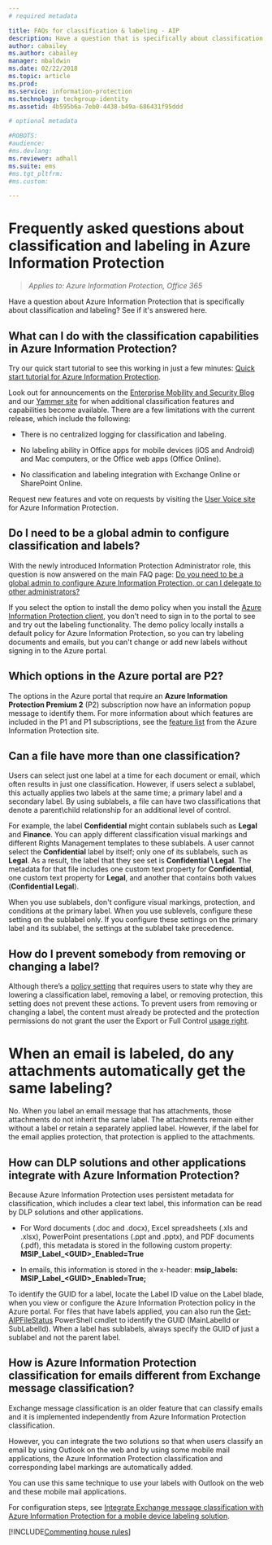 ```yaml
---
# required metadata

title: FAQs for classification & labeling - AIP
description: Have a question that is specifically about classification and labeling using Azure Information Protection? See if it's answered here. 
author: cabailey
ms.author: cabailey
manager: mbaldwin
ms.date: 02/22/2018
ms.topic: article
ms.prod:
ms.service: information-protection
ms.technology: techgroup-identity
ms.assetid: 4b595b6a-7eb0-4438-b49a-686431f95ddd

# optional metadata

#ROBOTS:
#audience:
#ms.devlang:
ms.reviewer: adhall
ms.suite: ems
#ms.tgt_pltfrm:
#ms.custom:

---
```


# Frequently asked questions about classification and labeling in Azure Information Protection

>*Applies to: Azure Information Protection, Office 365*

Have a question about Azure Information Protection that is specifically about classification and labeling?  See if it's answered here. 

## What can I do with the classification capabilities in Azure Information Protection?

Try our quick start tutorial to see this working in just a few minutes: [Quick start tutorial for Azure Information Protection](infoprotect-quick-start-tutorial.md).

Look out for announcements on the [Enterprise Mobility and Security Blog](https://cloudblogs.microsoft.com/enterprisemobility/?product=azure-information-protection) and our [Yammer site](https://www.yammer.com/askipteam/#/threads/inGroup?type=in_group&feedId=8652489&view=all) for when additional classification features and capabilities become available. There are a few limitations with the current release, which include the following:

- There is no centralized logging for classification and labeling.

- No labeling ability in Office apps for mobile devices (iOS and Android) and Mac computers, or the Office web apps (Office Online).

- No classification and labeling integration with Exchange Online or SharePoint Online.

Request new features and vote on requests by visiting the [User Voice site](https://msip.uservoice.com/) for Azure Information Protection.

## Do I need to be a global admin to configure classification and labels?

With the newly introduced Information Protection Administrator role, this question is now answered on the main FAQ page: [Do you need to be a global admin to configure Azure Information Protection, or can I delegate to other administrators?](faqs.md#do-you-need-to-be-a-global-admin-to-configure-azure-information-protection-or-can-i-delegate-to-other-administrators)

If you select the option to install the demo policy when you install the [Azure Information Protection client](https://www.microsoft.com/en-us/download/details.aspx?id=53018), you don't need to sign in to the portal to see and try out the labeling functionality. The demo policy locally installs a default policy for Azure Information Protection, so you can try labeling documents and emails, but you can't change or add new labels without signing in to the Azure portal. 

## Which options in the Azure portal are P2?

The options in the Azure portal that require an **Azure Information Protection Premium 2** (P2) subscription now have an information popup message to identify them. For more information about which features are included in the P1 and P1 subscriptions, see the [feature list](https://www.microsoft.com/cloud-platform/azure-information-protection-features) from the Azure Information Protection site.

## Can a file have more than one classification?

Users can select just one label at a time for each document or email, which often results in just one classification. However, if users select a sublabel, this actually applies two labels at the same time; a primary label and a secondary label. By using sublabels, a file can have two classifications that denote a parent\child relationship for an additional level of control.

For example, the label **Confidential** might contain sublabels such as **Legal** and **Finance**. You can apply different classification visual markings and different Rights Management templates to these sublabels. A user cannot select the **Confidential** label by itself; only one of its sublabels, such as **Legal**. As a result, the label that they see set is **Confidential \ Legal**. The metadata for that file includes one custom text property for **Confidential**, one custom text property for **Legal**, and another that contains both values (**Confidential Legal**). 

When you use sublabels, don't configure visual markings, protection, and conditions at the primary label. When you use sublevels, configure these setting on the sublabel only. If you configure these settings on the primary label and its sublabel, the settings at the sublabel take precedence.

## How do I prevent somebody from removing or changing a label?

Although there’s a [policy setting](../deploy-use/configure-policy-settings.md) that requires users to state why they are lowering a classification label, removing a label, or removing protection, this setting does not prevent these actions. To prevent users from removing or changing a label, the content must already be protected and the protection permissions do not grant the user the Export or Full Control [usage right](../deploy-use/configure-usage-rights.md). 

# When an email is labeled, do any attachments automatically get the same labeling?

No. When you label an email message that has attachments, those attachments do not inherit the same label. The attachments remain either without a label or retain a separately applied label. However, if the label for the email applies protection, that protection is applied to the attachments.

## How can DLP solutions and other applications integrate with Azure Information Protection?

Because Azure Information Protection uses persistent metadata for classification, which includes a clear text label, this information can be read by DLP solutions and other applications. 

- For Word documents (.doc and .docx), Excel spreadsheets (.xls and .xlsx), PowerPoint presentations (.ppt and .pptx), and PDF documents (.pdf), this metadata is stored in the following custom property: **MSIP_Label_\<GUID>_Enabled=True**  

- In emails, this information is stored in the x-header: **msip_labels: MSIP_Label_\<GUID>_Enabled=True;**  

To identify the GUID for a label, locate the Label ID value on the Label blade, when you view or configure the Azure Information Protection policy in the Azure portal. For files that have labels applied, you can also run the [Get-AIPFileStatus](/powershell/module/azureinformationprotection/get-aipfilestatus) PowerShell cmdlet to identify the GUID (MainLabelId or SubLabelId). When a label has sublabels, always specify the GUID of just a sublabel and not the parent label.

## How is Azure Information Protection classification for emails different from Exchange message classification?

Exchange message classification is an older feature that can classify emails and it is implemented independently from Azure Information Protection classification. 

However, you can integrate the two solutions so that when users classify an email by using Outlook on the web and by using some mobile mail applications, the Azure Information Protection classification and corresponding label markings are automatically added. 

You can use this same technique to use your labels with Outlook on the web and these mobile mail applications.

For configuration steps, see [Integrate Exchange message classification with Azure Information Protection for a mobile device labeling solution](../rms-client/client-admin-guide-customizations.md#integration-with-exchange-message-classification-for-a-mobile-device-labeling-solution). 



[!INCLUDE[Commenting house rules](../includes/houserules.md)]

